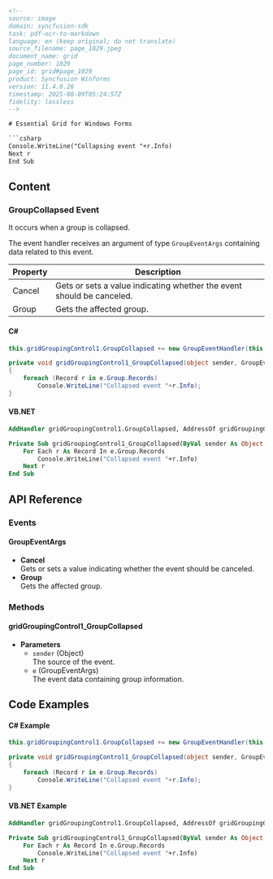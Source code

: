 ```html
<!-- 
source: image
domain: syncfusion-sdk
task: pdf-ocr-to-markdown
language: en (keep original; do not translate)
source_filename: page_1029.jpeg
document_name: grid
page_number: 1029
page_id: grid#page_1029
product: Syncfusion Winforms
version: 11.4.0.26
timestamp: 2025-08-09T05:24:57Z
fidelity: lossless
-->

# Essential Grid for Windows Forms

```csharp
Console.WriteLine("Collapsing event "+r.Info)
Next r
End Sub
```

## Content

### GroupCollapsed Event

It occurs when a group is collapsed.

The event handler receives an argument of type `GroupEventArgs` containing data related to this event.

| Property   | Description                                  |
|------------|----------------------------------------------|
| Cancel     | Gets or sets a value indicating whether the event should be canceled. |
| Group      | Gets the affected group.                    |

#### C#

```csharp
this.gridGroupingControl1.GroupCollapsed += new GroupEventHandler(this.gridGroupingControl1_GroupCollapsed);

private void gridGroupingControl1_GroupCollapsed(object sender, GroupEventArgs e)
{
    foreach (Record r in e.Group.Records)
        Console.WriteLine("Collapsed event "+r.Info);
}
```

#### VB.NET

```vb
AddHandler gridGroupingControl1.GroupCollapsed, AddressOf gridGroupingControl1_GroupCollapsed

Private Sub gridGroupingControl1_GroupCollapsed(ByVal sender As Object, ByVal e As GroupEventArgs)
    For Each r As Record In e.Group.Records
        Console.WriteLine("Collapsed event "+r.Info)
    Next r
End Sub
```

## API Reference

### Events

#### GroupEventArgs
- **Cancel**  
  Gets or sets a value indicating whether the event should be canceled.
- **Group**  
  Gets the affected group.

### Methods

#### gridGroupingControl1_GroupCollapsed
- **Parameters**  
  - `sender` (Object)  
    The source of the event.  
  - `e` (GroupEventArgs)  
    The event data containing group information.  

## Code Examples

#### C# Example

```csharp
this.gridGroupingControl1.GroupCollapsed += new GroupEventHandler(this.gridGroupingControl1_GroupCollapsed);

private void gridGroupingControl1_GroupCollapsed(object sender, GroupEventArgs e)
{
    foreach (Record r in e.Group.Records)
        Console.WriteLine("Collapsed event "+r.Info);
}
```

#### VB.NET Example

```vb
AddHandler gridGroupingControl1.GroupCollapsed, AddressOf gridGroupingControl1_GroupCollapsed

Private Sub gridGroupingControl1_GroupCollapsed(ByVal sender As Object, ByVal e As GroupEventArgs)
    For Each r As Record In e.Group.Records
        Console.WriteLine("Collapsed event "+r.Info)
    Next r
End Sub
```

<!-- tags: [Syncfusion Winforms, Essential Grid, event handling, Grouping Control, GroupEventArgs] keywords: [GroupCollapsed, event, collapsing, group, event handler, GroupEventArgs, C#, VB.NET] -->
```
